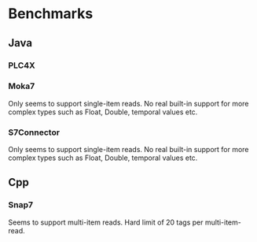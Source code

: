 
# Benchmarks

## Java

### PLC4X

### Moka7

Only seems to support single-item reads.
No real built-in support for more complex types such as Float, Double, temporal values etc.

### S7Connector

Only seems to support single-item reads.
No real built-in support for more complex types such as Float, Double, temporal values etc.

## Cpp

### Snap7

Seems to support multi-item reads.
Hard limit of 20 tags per multi-item-read.